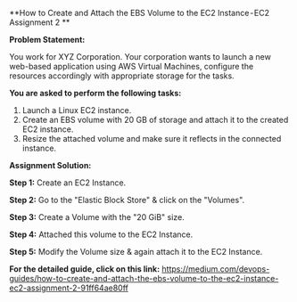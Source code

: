 **How to Create and Attach the EBS Volume to the EC2 Instance - EC2 Assignment 2 **

**Problem Statement:**

You work for XYZ Corporation. Your corporation wants to launch a new web-based application using AWS Virtual Machines, configure the resources accordingly with appropriate storage for the tasks.

**You are asked to perform the following tasks:**

1. Launch a Linux EC2 instance.
2. Create an EBS volume with 20 GB of storage and attach it to the created EC2 instance.
3. Resize the attached volume and make sure it reflects in the connected instance.

**Assignment Solution:** 

**Step 1:** Create an EC2 Instance.

**Step 2:** Go to the "Elastic Block Store" & click on the "Volumes".

**Step 3:** Create a Volume with the "20 GiB" size.

**Step 4:** Attached this volume to the EC2 Instance.

**Step 5:** Modify the Volume size & again attach it to the EC2 Instance.

**For the detailed guide, click on this link:** https://medium.com/devops-guides/how-to-create-and-attach-the-ebs-volume-to-the-ec2-instance-ec2-assignment-2-91ff64ae80ff
